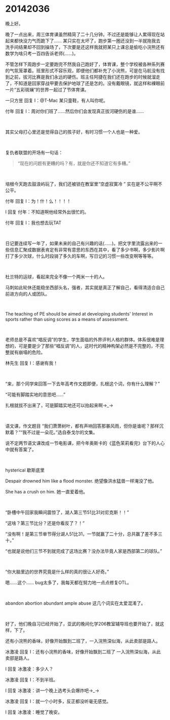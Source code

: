 # 20142036

晚上好。

晚了一点出来，周三体育课虽然精简了二十几分钟。不过还是能够让人累得现在站起来都快没力气而跪下了…… 某只实在太坏了，跑步第一圈还没到一半就拖我去洗手间结果却不回到操场了，下次要是还这样我就把某只上课总是偷吃小浣熊还有数学为啥只考一百四告诉老师(……)。

不管怎样下周跑步一定要跑完不然我自己跑好了，体育课，整个学校被各种系列赛的气氛笼罩着。班里形式不容乐观，即便他们都补充了小浣熊，可是在马航没有找到之前，拔河比赛是我们永远的硬伤。班主任阿捷在我们还在跑步的时候就溜走了，不知道是回家穿战甲要去保护地球了还是怎的。没有戴眼镜，就这样和裸眼前一片“五彩斑斓”的世界一起过了节体育课。

一只方昱 回复 I：@T-Mac 某只童鞋，有人叫你呢。

付年 回复 I：周对你们班了……然后你们会发现真正拔河硬伤的是谁…...

<br/>

其实父母打心里还是觉得自己的孩子好，有时习惯一个人也是一种爱。

<br/>

复仇者联盟的开场有一句话：

> “现在的问题有更糟的吗？有，就是你还不知道它有多糟。”

<br/>

培根今天跑去鼓浪屿玩了，我们还被锁在教室里“空虚寂寞冷 ” 实在是不公平啊不公平。

付年 回复 I：为！什！么！！！！

I 回复 付年：不知道啊他经常外出很忙的。

付年 回复 I：我也想去玩TAT

<br/>

日记要连续写一年了，如果未来的自己有兴趣的话(……)。把文字里流露出来的一些信息汇聚成数据表肯定有非常有意思的东西在其中，看了多少书啊，多少影片啊 打了多少次球，什么时段骑了多久的车啊，写日记的习惯一些改变啊等等等。

<br/>

杜兰特的运球，看起来完全不像一个两米一十的人。

马刺如此轮休还能稳坐西部头名，强者，其实就是真正了解自己，看得清适合自己前进方向的人或团队。

<br/>

The teaching of PE should be aimed at developing students' Interest in sports rather than using scores as a means of assessment.

<br/>

老师总是不喜欢“唱反调”的学生，学生面临的外界评判人格的群体。体系很难是理想的，可是要是少了那些“唱反调”的人，这时代的精神构架必然是不完整的，不完整就有崩塌的危险。

林先生 回复 I：感谢有我！

<br/>

“来，那个同学来回答一下去年高考作文题即便，扎根这个词，你有什么理解？”

“可能有脚踏实地的意思吧……”

扎根就拔不出来了，可是脚踏实地还可以抬起来啊→_→

<br/>

语文课，作文题目 “我们萧萧树叶，都有声响回答那暴风雨，但你是谁呢？那样沉默着？”“我不过是一朵花。”选自泰戈尔的文集。

说不定两节语文课改成一节电影课，把今年奥斯卡的《蓝色茉莉看完》台下的人心中就有答案了。

<br/>

hysterical 歇斯底里

Despair drowned him like a flood monster. 绝望像洪水猛兽一样淹没了他。

She has a crush on him. 她一直爱着他。

<br/>

“卧槽中午回家我瞬间震惊了，湖人第三节51比31对尼克斯！！”

“这啥？第三节比分？还是你看反了？！”

“没有啊！是第三节单节得分湖人51比31，一节就赢了二十分，总共赢了差不多三十。”

“也就是说他们三节不到就完成了这场比赛？没办法毕竟人家是西部第二的球队。”

<br/>

“你大脑里边的世界究竟是什么样的真的很让人好奇。”

嗯……这个…… bug太多了，我每天都在努力地一点点修复OTL。

<br/>

abandon abortion abundant ample abuse 这几个词实在太爱混淆了。

<br/>

好了，他们晚自习已经开始了，亚武的晚间化学206教室辅导班也要开始了，就这样，下了。

还有小浣熊的香味，好像开始飘到二班了，一入浣熊深似海，从此卖部是路人。

冰激凌 回复 I：还有小浣熊的香味，好像开始飘到二班了 一入浣熊深似海，从此卖部是路人。

I 回复 冰激凌：多少人？

冰激凌 回复 I：不到半班。

I 回复 冰激凌：讲一个晚上选考头会爆炸吧→_→

冰激凌 回复 I：就一个小时多，反正都没听毫无感觉。

I 回复 冰激凌：睡觉了晚安。